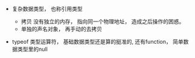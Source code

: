 - 复杂数据类型， 也称引用类型
  + 拷贝 没有独立的内存， 指向同一个物理地址， 造成之后操作的困惑。
  + 单独的声名对象， 再手动的去拷贝

- typeof 类型运算符， 基础数据类型还是算的挺准的, 还有function， 简单数据类型里的null